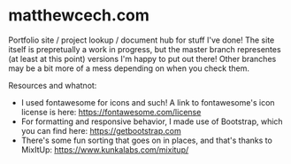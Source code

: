 # matthewcech.com
Portfolio site / project lookup / document hub for stuff I've done! The site itself is prepretually a work in progress, but the master branch representes (at least at this point) versions I'm happy to put out there! Other branches may be a bit more of a mess depending on when you check them.

Resources and whatnot:
- I used fontawesome for icons and such! A link to fontawesome's icon license is here: https://fontawesome.com/license
- For formatting and responsive behavior, I made use of Bootstrap, which you can find here: https://getbootstrap.com
- There's some fun sorting that goes on in places, and that's thanks to MixItUp: https://www.kunkalabs.com/mixitup/